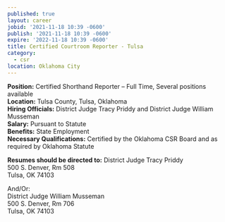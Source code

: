```yaml
---
published: true
layout: career
jobid: '2021-11-18 10:39 -0600'
publish: '2021-11-18 10:39 -0600'
expire: '2022-11-18 10:39 -0600'
title: Certified Courtroom Reporter - Tulsa
category:
  - csr
location: Oklahoma City
---
```

**Position:** Certified Shorthand Reporter – Full Time, Several positions available  
**Location:** Tulsa County, Tulsa, Oklahoma  
**Hiring Officials:** District Judge Tracy Priddy and District Judge William Musseman  
**Salary:** Pursuant to Statute  
**Benefits:** State Employment  
**Necessary Qualifications:** Certified by the Oklahoma CSR Board and as required by Oklahoma Statute

**Resumes should be directed to:**
District Judge Tracy Priddy  
500 S. Denver, Rm 508  
Tulsa, OK 74103  

And/Or:  
District Judge William Musseman  
500 S. Denver, Rm 706  
Tulsa, OK 74103